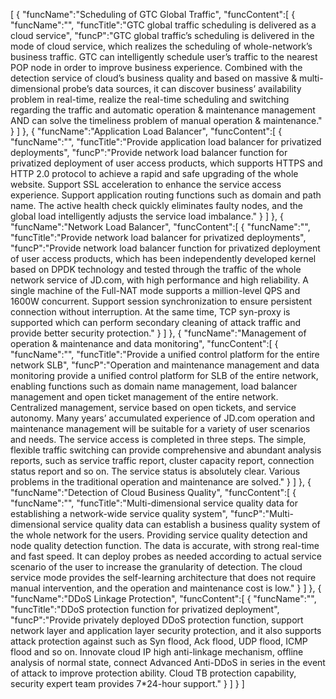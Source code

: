 [
	{
		"funcName":"Scheduling of GTC Global Traffic",
		"funcContent":[
			{
				"funcName":"",
				"funcTitle":"GTC global traffic scheduling is delivered as a cloud service",
				"funcP":"GTC global traffic’s scheduling is delivered in the mode of cloud service, which realizes the scheduling of whole-network’s business traffic. GTC can intelligently schedule user’s traffic to the nearest POP node in order to improve business experience. Combined with the detection service of cloud’s business quality and based on massive & multi-dimensional probe’s data sources, it can discover business’ availability problem in real-time, realize the real-time scheduling and switching regarding the traffic and automatic operation & maintenance management AND can solve the timeliness problem of manual operation & maintenance."
			}
		]
	},
	{
		"funcName":"Application Load Balancer",
		"funcContent":[
			{
				"funcName":"",
				"funcTitle":"Provide application load balancer for privatized deployments",
				"funcP":"Provide network load balancer function for privatized deployment of user access products, which supports HTTPS and HTTP 2.0 protocol to achieve a rapid and safe upgrading of the whole website. Support SSL acceleration to enhance the service access experience. Support application routing functions such as domain and path name. The active health check quickly eliminates faulty nodes, and the global load intelligently adjusts the service load imbalance."
			}
		]
	},
	{
		"funcName":"Network Load Balancer",
		"funcContent":[
			{
				"funcName":"",
				"funcTitle":"Provide network load balancer for privatized deployments",
				"funcP":"Provide network load balancer function for privatized deployment of user access products, which has been independently developed kernel based on DPDK technology and tested through the traffic of the whole network service of JD.com, with high performance and high reliability. A single machine of the Full-NAT mode supports a million-level QPS and 1600W concurrent. Support session synchronization to ensure persistent connection without interruption. At the same time, TCP syn-proxy is supported which can perform secondary cleaning of attack traffic and provide better security protection."
			}
		]
	},
	{
		"funcName":"Management of operation & maintenance and data monitoring",
		"funcContent":[
			{
				"funcName":"",
				"funcTitle":"Provide a unified control platform for the entire network SLB",
				"funcP":"Operation and maintenance management and data monitoring provide a unified control platform for SLB of the entire network, enabling functions such as domain name management, load balancer management and open ticket management of the entire network. Centralized management, service based on open tickets, and service autonomy. Many years’ accumulated experience of JD.com operation and maintenance management will be suitable for a variety of user scenarios and needs. The service access is completed in three steps. The simple, flexible traffic switching can provide comprehensive and abundant analysis reports, such as service traffic report, cluster capacity report, connection status report and so on. The service status is absolutely clear. Various problems in the traditional operation and maintenance are solved."
			}
		]
	},
	{
		"funcName":"Detection of Cloud Business Quality",
		"funcContent":[
			{
				"funcName":"",
				"funcTitle":"Multi-dimensional service quality data for establishing a network-wide service quality system",
				"funcP":"Multi-dimensional service quality data can establish a business quality system of the whole network for the users. Providing service quality detection and node quality detection function. The data is accurate, with strong real-time and fast speed. It can deploy probes as needed according to actual service scenario of the user to increase the granularity of detection. The cloud service mode provides the self-learning architecture that does not require manual intervention, and the operation and maintenance cost is low."
			}
		]
	},
	{
		"funcName":"DDoS Linkage Protection",
		"funcContent":[
			{
				"funcName":"",
				"funcTitle":"DDoS protection function for privatized deployment",
				"funcP":"Provide privately deployed DDoS protection function, support network layer and application layer security protection, and it also supports attack protection against such as Syn flood, Ack flood, UDP flood, ICMP flood and so on. Innovate cloud IP high anti-linkage mechanism, offline analysis of normal state, connect Advanced Anti-DDoS in series in the event of attack to improve protection ability. Cloud TB protection capability, security expert team provides 7*24-hour support."
			}
		]
	}
]